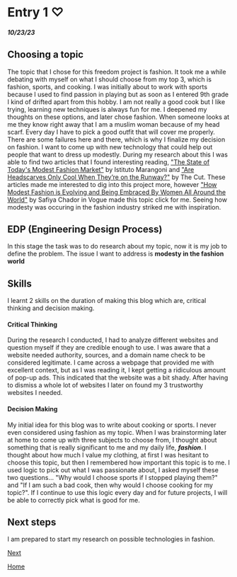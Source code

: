 # Entry 1 ♡

##### 10/23/23

## Choosing a topic
The topic that I chose for this freedom project is fashion. It took me a while debating with myself on what I should choose from my top 3, which is fashion, sports, and cooking. I was initially about to work with sports because I used to find passion in playing but as soon as I entered 9th grade I kind of drifted apart from this hobby. I am not really a good cook but I like trying, learning new techniques is always fun for me. I deepened my thoughts on these options, and later chose fashion. When someone looks at me they know right away that I am a muslim woman because of my head scarf. Every day I have to pick a good outfit that will cover me properly. There are some failures here and there, which is why I finalize my decision on fashion. I want to come up with new technology that could help out people that want to dress up modestly. During my research about this I was able to find two articles that I found interesting reading, ["The State of Today's Modest Fashion Market"](https://www.istitutomarangoni.com/en/maze35/industry/the-state-of-todays-modest-fashion-market) by Istituto Marangoni and ["Are Headscarves Only Cool When They’re on the Runway?"](https://www.thecut.com/2021/10/headscarves-paris-fashion-week.html#:~:text=Over%20the%20last%20several%20years,national%20and%20international%20brand%20campaigns) by The Cut. These articles made me interested to dig into this project more, however ["How Modest Fashion is Evolving and Being Embraced By Women All Around the World"](https://en.vogue.me/fashion/modest-fashion-global-importance-evolution-dulce-by-safiya-chador/) by Safiya Chador in Vogue made this topic click for me. Seeing how modesty was occuring in the fashion industry striked me with inspiration. 

## EDP (Engineering Design Process)
In this stage the task was to do research about my topic, now it is my job to define the problem. The issue I want to address is  **modesty in the fashion world**

## Skills 

I learnt 2 skills on the duration of making this blog which are, critical thinking and decision making. 

#### **Critical Thinking**
During the research I conducted, I had to analyze different websites and question myself if they are credible enough to use. I was aware that a website needed authority, sources, and a domain name check to be considered legitimate. I came across a webpage that provided me with excellent context, but as I was reading it, I kept getting a ridiculous amount of pop-up ads. This indicated that the website was a bit shady. After having to dismiss a whole lot of websites I later on found my 3 trustworthy websites I needed.
 
#### **Decision Making**
My initial idea for this blog was to write about cooking or sports. I never even considered using fashion as my topic. When I was brainstorming later at home to come up with three subjects to choose from, I thought about something that is really significant to me and my daily life, **_fashion_**. I thought about how much I value my clothing, at first  I was hesitant to choose this topic, but then I remembered how important this topic is to me. I used logic to pick out what I was passionate about, I asked myself these two questions... "Why would I choose sports if I stopped playing them?" and "If I am such a bad cook, then why would I choose cooking for my topic?". If I continue to use this logic every day and for future projects, I will be able to correctly pick what is good for me.

## Next steps 
I am prepared to start my research on possible technologies in fashion. 

[Next](entry02.md)

[Home](../README.md)
